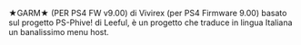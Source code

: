  ★GARM★ (PER PS4 FW v9.00) di Vivirex (per PS4 Firmware 9.00) basato sul progetto PS-Phive! di Leeful, è un progetto che traduce in lingua Italiana un banalissimo menu host.
